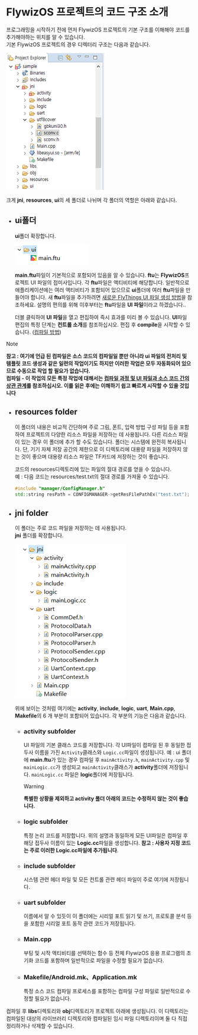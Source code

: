 
# <span id = "project_structure">FlywizOS 프로젝트의 코드 구조 소개</span>
프로그래밍을 시작하기 전에 먼저 FlywizOS 프로젝트의 기본 구조를 이해해야 코드를 추가해야하는 위치를 알 수 있습니다.  
기본 FlywizOS 프로젝트의 경우 디렉터리 구조는 다음과 같습니다.

![](assets/project_structure.png)  

크게 **jni**, **resources**, **ui**의 세 폴더로 나뉘며 각 폴더의 역할은 아래와 같습니다.

* ## ui폴더  
  **ui**폴더 확장합니다. 
  
  ![ui폴더 확장](assets/project_ui_expand.png)    
  
  **main.ftu**파일이 기본적으로 포함되어 있음을 알 수 있습니다. **ftu**는 **FlywizOS**프로젝트 UI 파일의 접미사입니다. 각 **ftu**파일은 액티비티에 해당합니다. 일반적으로 애플리케이션에는 여러 액티비티가 포함되어 있으므로 **ui**폴더에 여러 **ftu**파일을 만들어야 합니다. 새 **ftu**파일을 추가하려면 [새로운 FlyThings UI 파일 생성 방법](new_flywizOS_ui_file.md)을 참조하세요. 설명의 편의를 위해 이후부터는 **ftu**파일을 **UI 파일**이라고 하겠습니다..
  
  더블 클릭하여 **UI 파일**을 열고 편집하여 즉시 효과를 미리 볼 수 있습니다. **UI**파일 편집의 특정 단계는 **컨트롤 소개**를 참조하십시오.
  편집 후 **compile**을 시작할 수 있습니다. ([컴파일 방법](how_to_compile_flywizOS.md))
  
> [!Note]  
> **참고 : 여기에 언급 된 컴파일은 소스 코드의 컴파일일 뿐만 아니라 ui 파일의 전처리 및 템플릿 코드 생성과 같은 일련의 작업이기도 하지만 이러한 작업은 모두 자동화되어 있으므로 수동으로 작업 할 필요가 없습니다.**  
> **컴파일 - 이 작업의 모든 특정 작업에 대해서는 [컴파일 과정 및 UI 파일과 소스 코드 간의 상관 관계](ftu_and_source_relationships.md#ftu_and_source_relationships)를 참조하십시오. 이를 읽은 후에는 이해하기 쉽고 빠르게 시작할 수 있을 것입니다** 

* ## resources folder  
  이 폴더의 내용은 비교적 간단하며 주로 그림, 폰트, 입력 방법 구성 파일 등을 포함하여 프로젝트의 다양한 리소스 파일을 저장하는 데 사용됩니다. 다른 리소스 파일이 있는 경우 이 폴더에 추가 할 수도 있습니다. 폴더는 시스템에 완전히 복사됩니다. 단, 기기 자체 저장 공간의 제한으로 이 디렉토리에 대용량 파일을 저장하지 않는 것이 좋으며 대용량 리소스 파일은 TF카드에 저장하는 것이 좋습니다.
  
  코드의 resources디렉토리에 있는 파일의 절대 경로를 얻을 수 있습니다.  
  예 : 다음 코드는 resources/test.txt의 절대 경로를 가져올 수 있습니다.
  ```c++ 
  #include "manager/ConfigManager.h"
  std::string resPath = CONFIGMANAGER->getResFilePathEx("test.txt");
  ```
* ## jni folder  
  이 폴더는 주로 코드 파일을 저장하는 데 사용됩니다.   
  **jni** 폴더를 확장합니다.  

  ![](assets/project_jni_expand.png)  
  
  위에 보이는 것처럼 여기에는 **activity**, **include**, **logic**, **uart**, **Main.cpp**, **Makefile**의 6 개 부분이 포함되어 있습니다. 각 부분의 기능은 다음과 같습니다.
   
   * ### activity subfolder  
     UI 파일의 기본 클래스 코드를 저장합니다. 각 UI파일이 컴파일 된 후 동일한 접두사 이름을 가진 `Activity`클래스와 `Logic.cc`파일이 생성됩니다. 
     예 : ui 폴더에 **main.ftu**가 있는 경우 컴파일 후 `mainActivity.h`, `mainActivity.cpp` 및 `mainLogic.cc`가 생성되고 `mainActivity`클래스가 **activity**폴더에 저장됩니다. `mainLogic.cc` 파일은 **logic**폴더에 저장됩니다.
     > [!Warning] 
     > **특별한 상황을 제외하고 activity 폴더 아래의 코드는 수정하지 않는 것이 좋습니다.**
          
   * ### logic subfolder   
     특정 논리 코드를 저장합니다. 위의 설명과 동일하게 모든 UI파일은 컴파일 후 해당 접두사 이름이 있는 **Logic.cc**파일을 생성합니다. **참고 : 사용자 지정 코드는 주로 이러한 Logic.cc파일에 추가됩니다**.
          
   * ### include subfolder   
     시스템 관련 헤더 파일 및 모든 컨트롤 관련 헤더 파일이 주로 여기에 저장됩니다.
      
   * ### uart subfolder     
     이름에서 알 수 있듯이 이 폴더에는 시리얼 포트 읽기 및 쓰기, 프로토콜 분석 등을 포함한 시리얼 포트 동작 관련 코드가 저장됩니다.
          
   * ### Main.cpp   
     부팅 및 시작 액티비티를 선택하는 함수 등 전체 FlywizOS 응용 프로그램의 초기화 코드를 포함하며 일반적으로 파일을 수정할 필요가 없습니다.
      
   * ### Makefile/Android.mk、Application.mk   
     특정 소스 코드 컴파일 프로세스를 포함하는 컴파일 구성 파일로 일반적으로 수정할 필요가 없습니다. 

 컴파일 후 **libs**디렉토리와 **obj**디렉토리가 프로젝트 아래에 생성됩니다. 이 디렉토리는 컴파일된 대상의 라이브러리 디렉토리와 컴파일된 임시 파일 디렉토리이며 둘 다 직접 정리하거나 삭제할 수 있습니다.

